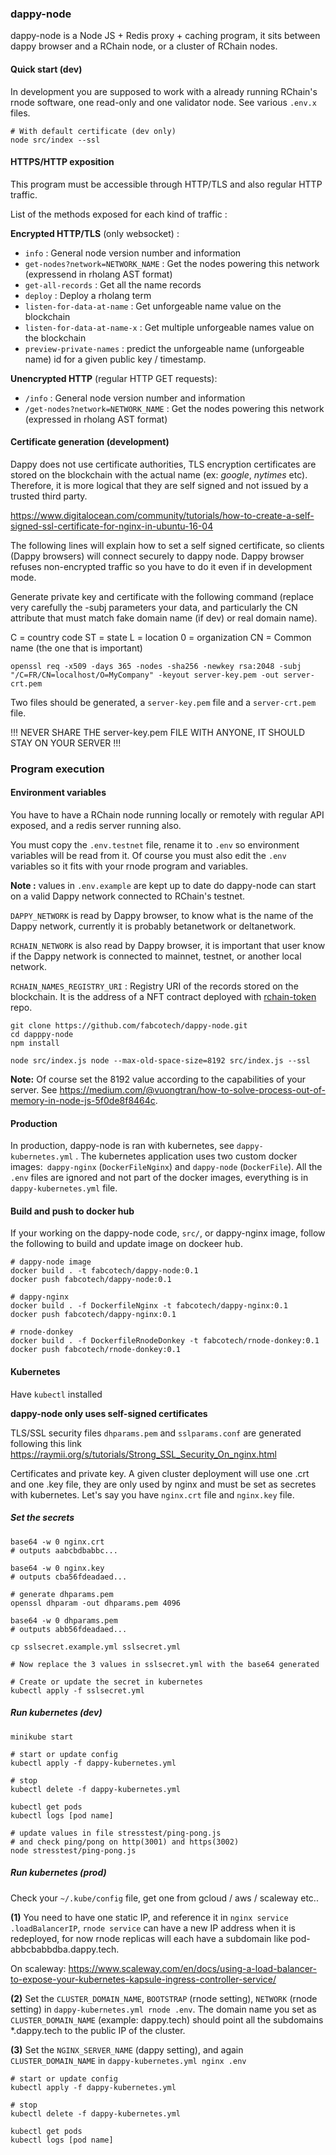 ### dappy-node

dappy-node is a Node JS + Redis proxy + caching program, it sits between dappy browser and a RChain node, or a cluster of RChain nodes.

#### Quick start (dev)

In development you are supposed to work with a already running RChain's rnode software, one read-only and one validator node. See various `.env.x` files.

```
# With default certificate (dev only)
node src/index --ssl
```

####

#### HTTPS/HTTP exposition

This program must be accessible through HTTP/TLS and also regular HTTP traffic.

List of the methods exposed for each kind of traffic :

**Encrypted HTTP/TLS** (only websocket) :

- `info` : General node version number and information
- `get-nodes?network=NETWORK_NAME` : Get the nodes powering this network (expressend in rholang AST format)
- `get-all-records` : Get all the name records
- `deploy` : Deploy a rholang term
- `listen-for-data-at-name` : Get unforgeable name value on the blockchain
- `listen-for-data-at-name-x` : Get multiple unforgeable names value on the blockchain
- `preview-private-names` : predict the unforgeable name (unforgeable name) id for a given public key / timestamp.

**Unencrypted HTTP** (regular HTTP GET requests):

- `/info` : General node version number and information
- `/get-nodes?network=NETWORK_NAME` : Get the nodes powering this network (expressed in rholang AST format)

#### Certificate generation (development)

Dappy does not use certificate authorities, TLS encryption certificates are stored on the blockchain with the actual name (ex: _google_, _nytimes_ etc). Therefore, it is more logical that they are self signed and not issued by a trusted third party.

https://www.digitalocean.com/community/tutorials/how-to-create-a-self-signed-ssl-certificate-for-nginx-in-ubuntu-16-04

The following lines will explain how to set a self signed certificate, so clients (Dappy browsers) will connect securely to dappy node. Dappy browser refuses non-encrypted traffic so you have to do it even if in development mode.

Generate private key and certificate with the following command (replace very carefully the -subj parameters your data, and particularly the CN attribute that must match fake domain name (if dev) or real domain name).

C = country code
ST = state
L = location
0 = organization
CN = Common name (the one that is important)

```
openssl req -x509 -days 365 -nodes -sha256 -newkey rsa:2048 -subj "/C=FR/CN=localhost/O=MyCompany" -keyout server-key.pem -out server-crt.pem
```

Two files should be generated, a `server-key.pem` file and a `server-crt.pem` file.

!!! NEVER SHARE THE server-key.pem FILE WITH ANYONE, IT SHOULD STAY ON YOUR SERVER !!!

### Program execution

#### Environment variables

You have to have a RChain node running locally or remotely with regular API exposed, and a redis server running also.

You must copy the `.env.testnet` file, rename it to `.env` so environment variables will be read from it. Of course you must also edit the `.env` variables so it fits with your rnode program and variables.

**Note :** values in `.env.example` are kept up to date do dappy-node can start on a valid Dappy network connected to RChain's testnet.

`DAPPY_NETWORK` is read by Dappy browser, to know what is the name of the Dappy network, currently it is probably betanetwork or deltanetwork.

`RCHAIN_NETWORK` is also read by Dappy browser, it is important that user know if the Dappy network is connected to mainnet, testnet, or another local network.

`RCHAIN_NAMES_REGISTRY_URI` : Registry URI of the records stored on the blockchain. It is the address of a NFT contract deployed with [rchain-token](https://github.com/fabcotech/rchain-token) repo.

```
git clone https://github.com/fabcotech/dappy-node.git
cd dapppy-node
npm install

node src/index.js node --max-old-space-size=8192 src/index.js --ssl
```

**Note:** Of course set the 8192 value according to the capabilities of your server. See https://medium.com/@vuongtran/how-to-solve-process-out-of-memory-in-node-js-5f0de8f8464c.

#### Production

In production, dappy-node is ran with kubernetes, see `dappy-kubernetes.yml` . The kubernetes application uses two custom docker images:` dappy-nginx` (`DockerFileNginx`) and `dappy-node` (`DockerFile`). All the `.env` files are ignored and not part of the docker images, everything is in `dappy-kubernetes.yml` file.

#### Build and push to docker hub

If your working on the dappy-node code, `src/`, or dappy-nginx image, follow the following to build and update image on dockeer hub.

```
# dappy-node image
docker build . -t fabcotech/dappy-node:0.1
docker push fabcotech/dappy-node:0.1

# dappy-nginx
docker build . -f DockerfileNginx -t fabcotech/dappy-nginx:0.1
docker push fabcotech/dappy-nginx:0.1

# rnode-donkey
docker build . -f DockerfileRnodeDonkey -t fabcotech/rnode-donkey:0.1
docker push fabcotech/rnode-donkey:0.1
```

#### Kubernetes

Have `kubectl` installed

**dappy-node only uses self-signed certificates**

TLS/SSL security files `dhparams.pem` and `sslparams.conf` are generated following this link https://raymii.org/s/tutorials/Strong_SSL_Security_On_nginx.html

Certificates and private key. A given cluster deployment will use one .crt and one .key file, they are only used by nginx and must be set as secretes with kubernetes. Let's say you have `nginx.crt` file and `nginx.key` file.

##### Set the secrets

```
base64 -w 0 nginx.crt
# outputs aabcbdbabbc...

base64 -w 0 nginx.key
# outputs cba56fdeadaed...

# generate dhparams.pem
openssl dhparam -out dhparams.pem 4096

base64 -w 0 dhparams.pem
# outputs abb56fdeadaed...

cp sslsecret.example.yml sslsecret.yml

# Now replace the 3 values in sslsecret.yml with the base64 generated

# Create or update the secret in kubernetes
kubectl apply -f sslsecret.yml
```

##### Run kubernetes (dev)

```
minikube start

# start or update config
kubectl apply -f dappy-kubernetes.yml

# stop
kubectl delete -f dappy-kubernetes.yml

kubectl get pods
kubectl logs [pod name]

# update values in file stresstest/ping-pong.js
# and check ping/pong on http(3001) and https(3002)
node stresstest/ping-pong.js

```

##### Run kubernetes (prod)

Check your `~/.kube/config` file, get one from gcloud / aws / scaleway etc..


**(1)** You need to have one static IP, and reference it in `nginx service .loadBalancerIP`, `rnode service` can have a new IP address when it is redeployed, for now rnode replicas will each have a subdomain like pod-abbcbabbdba.dappy.tech.

On scaleway:
https://www.scaleway.com/en/docs/using-a-load-balancer-to-expose-your-kubernetes-kapsule-ingress-controller-service/

**(2)** Set the `CLUSTER_DOMAIN_NAME`, `BOOTSTRAP` (rnode setting), `NETWORK` (rnode setting) in `dappy-kubernetes.yml rnode .env`. The domain name you set as `CLUSTER_DOMAIN_NAME` (example: dappy.tech) should point all the subdomains *.dappy.tech to the public IP of the cluster.

**(3)** Set the `NGINX_SERVER_NAME` (dappy setting), and again `CLUSTER_DOMAIN_NAME` in `dappy-kubernetes.yml nginx .env`

```
# start or update config
kubectl apply -f dappy-kubernetes.yml

# stop
kubectl delete -f dappy-kubernetes.yml

kubectl get pods
kubectl logs [pod name]
```
